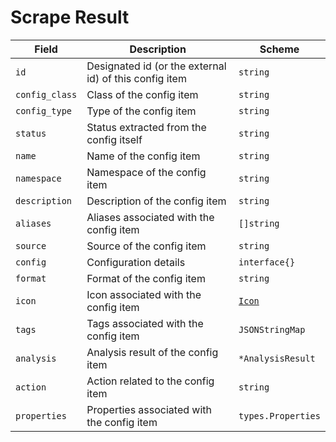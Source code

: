 # Scrape Result

| Field          | Description                                            | Scheme             |
| -------------- | ------------------------------------------------------ | ------------------ |
| `id`           | Designated id (or the external id) of this config item | `string`           |
| `config_class` | Class of the config item                               | `string`           |
| `config_type`  | Type of the config item                                | `string`           |
| `status`       | Status extracted from the config itself                | `string`           |
| `name`         | Name of the config item                                | `string`           |
| `namespace`    | Namespace of the config item                           | `string`           |
| `description`  | Description of the config item                         | `string`           |
| `aliases`      | Aliases associated with the config item                | `[]string`         |
| `source`       | Source of the config item                              | `string`           |
| `config`       | Configuration details                                  | `interface{}`      |
| `format`       | Format of the config item                              | `string`           |
| `icon`         | Icon associated with the config item                   | [`Icon`](/reference/types#icon)           |
| `tags`         | Tags associated with the config item                   | `JSONStringMap`    |
| `analysis`     | Analysis result of the config item                     | `*AnalysisResult`  |
| `action`       | Action related to the config item                      | `string`           |
| `properties`   | Properties associated with the config item             | `types.Properties` |
